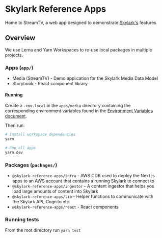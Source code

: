 # Skylark Reference Apps

Home to StreamTV, a web app designed to demonstrate [Skylark's][skylark] features.

## Overview

We use Lerna and Yarn Workspaces to re-use local packages in multiple projects.

### Apps (`app/`)

- Media (StreamTV) - Demo application for the Skylark Media Data Model
- Storybook - React component library

#### Running

Create a `.env.local` in the `apps/media` directory containing the corresponding environment variables found in the [Environment Variables document][environment-variables].

Then run:

```bash
# Install workspace dependencies
yarn

# Run all apps
yarn dev
```

### Packages (`packages/`)

- `@skylark-reference-apps/infra` - AWS CDK used to deploy the Next.js apps to an AWS account that contains a running Skylark to connect to
- `@skylark-reference-apps/ingestor` - A content ingestor that helps you load large amounts of content into Skylark
- `@skylark-reference-apps/lib` - Helper functions to communicate with the Skylark API, Cognito etc
- `@skylark-reference-apps/react` - React components

### Running tests

From the root directory run `yarn test`

[skylark]: https://www.skylarkplatform.com/
[environment-variables]: ./docs/environment-variables.md

